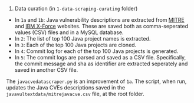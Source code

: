 1. Data curation (in `1-data-scraping-curating` folder)
* In `1a` and `1b`: Java vulnerability descriptions are extracted from [MITRE](http://cve.mitre.org/) and [IBM X-Force](https://exchange.xforce.ibmcloud.com/) websites. These are saved both as comma-seperated values (CSV) files and in a MySQL database.
* In `2`: The list of top 100 Java project names is extracted.
* In `3`: Each of the top 100 Java projects are cloned.
* In `4`: Commit log for each of the top 100 Java projects is generated.
* In `5`: The commit logs are parsed and saved as a CSV file. Specifically, the commit message and sha as identifier are extracted seperately and saved in another CSV file.

The `javacvedatascraper.py` is an improvement of `1a`. The script, when run, updates the Java CVEs descriptions saved in the `javavultextdata/mitrejavacve.csv` file, at the root folder.
